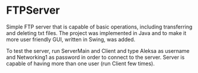 # FTPServer

Simple FTP server that is capable of basic operations, including transferring and deleting txt files. The project was implemented in Java and to make it more user friendly GUI, written in Swing, was added.

To test the server, run ServerMain and Client and type Aleksa as username
and Networking1 as password in order to connect to the server. Server is capable of having more than one user (run Client few times).
